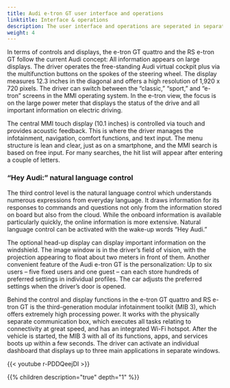 ```yaml
---
title: Audi e-tron GT user interface and operations
linktitle: Interface & operations
description: The user interface and operations are seperated in separate areas in the Audi e-tron GT / Audi RS e-tron GT.
weight: 4
---
```


In terms of controls and displays, the e-tron GT quattro and the RS e-tron GT follow the current Audi concept: All information appears on large displays. The driver operates the free-standing Audi virtual cockpit plus via the multifunction buttons on the spokes of the steering wheel. The display measures 12.3 inches in the diagonal and offers a high resolution of 1,920 x 720 pixels. The driver can switch between the “classic,” “sport,” and “e-tron” screens in the MMI operating system. In the e-tron view, the focus is on the large power meter that displays the status of the drive and all important information on electric driving.

The central MMI touch display (10.1 inches) is controlled via touch and provides acoustic feedback. This is where the driver manages the infotainment, navigation, comfort functions, and text input. The menu structure is lean and clear, just as on a smartphone, and the MMI search is based on free input. For many searches, the hit list will appear after entering a couple of letters.

### “Hey Audi:” natural language control

The third control level is the natural language control which understands numerous expressions from everyday language. It draws information for its responses to commands and questions not only from the information stored on board but also from the cloud. While the onboard information is available particularly quickly, the online information is more extensive. Natural language control can be activated with the wake-up words “Hey Audi.”

The optional head-up display can display important information on the windshield. The image window is in the driver’s field of vision, with the projection appearing to float about two meters in front of them. Another convenient feature of the Audi e-tron GT is the personalization: Up to six users – five fixed users and one guest – can each store hundreds of preferred settings in individual profiles. The car adjusts the preferred settings when the driver’s door is opened.

Behind the control and display functions in the e-tron GT quattro and RS e-tron GT is the third-generation modular infotainment toolkit (MIB 3), which offers extremely high processing power. It works with the physically separate communication box, which executes all tasks relating to connectivity at great speed, and has an integrated Wi-Fi hotspot. After the vehicle is started, the MIB 3 with all of its functions, apps, and services boots up within a few seconds. The driver can activate an individual dashboard that displays up to three main applications in separate windows.

{{< youtube r-PDDQeejDI >}}


{{% children description="true" depth="1" %}}

